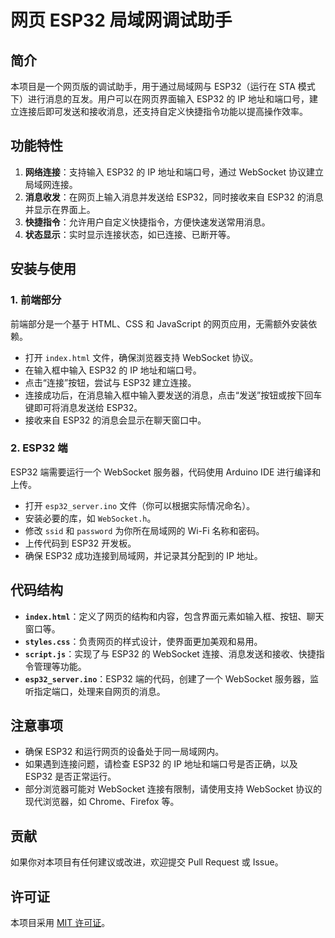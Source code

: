 # 网页 ESP32 局域网调试助手

## 简介
本项目是一个网页版的调试助手，用于通过局域网与 ESP32（运行在 STA 模式下）进行消息的互发。用户可以在网页界面输入 ESP32 的 IP 地址和端口号，建立连接后即可发送和接收消息，还支持自定义快捷指令功能以提高操作效率。

## 功能特性
1. **网络连接**：支持输入 ESP32 的 IP 地址和端口号，通过 WebSocket 协议建立局域网连接。
2. **消息收发**：在网页上输入消息并发送给 ESP32，同时接收来自 ESP32 的消息并显示在界面上。
3. **快捷指令**：允许用户自定义快捷指令，方便快速发送常用消息。
4. **状态显示**：实时显示连接状态，如已连接、已断开等。

## 安装与使用

### 1. 前端部分
前端部分是一个基于 HTML、CSS 和 JavaScript 的网页应用，无需额外安装依赖。
- 打开 `index.html` 文件，确保浏览器支持 WebSocket 协议。
- 在输入框中输入 ESP32 的 IP 地址和端口号。
- 点击“连接”按钮，尝试与 ESP32 建立连接。
- 连接成功后，在消息输入框中输入要发送的消息，点击“发送”按钮或按下回车键即可将消息发送给 ESP32。
- 接收来自 ESP32 的消息会显示在聊天窗口中。

### 2. ESP32 端
ESP32 端需要运行一个 WebSocket 服务器，代码使用 Arduino IDE 进行编译和上传。
- 打开 `esp32_server.ino` 文件（你可以根据实际情况命名）。
- 安装必要的库，如 `WebSocket.h`。
- 修改 `ssid` 和 `password` 为你所在局域网的 Wi-Fi 名称和密码。
- 上传代码到 ESP32 开发板。
- 确保 ESP32 成功连接到局域网，并记录其分配到的 IP 地址。

## 代码结构
- **`index.html`**：定义了网页的结构和内容，包含界面元素如输入框、按钮、聊天窗口等。
- **`styles.css`**：负责网页的样式设计，使界面更加美观和易用。
- **`script.js`**：实现了与 ESP32 的 WebSocket 连接、消息发送和接收、快捷指令管理等功能。
- **`esp32_server.ino`**：ESP32 端的代码，创建了一个 WebSocket 服务器，监听指定端口，处理来自网页的消息。

## 注意事项
- 确保 ESP32 和运行网页的设备处于同一局域网内。
- 如果遇到连接问题，请检查 ESP32 的 IP 地址和端口号是否正确，以及 ESP32 是否正常运行。
- 部分浏览器可能对 WebSocket 连接有限制，请使用支持 WebSocket 协议的现代浏览器，如 Chrome、Firefox 等。

## 贡献
如果你对本项目有任何建议或改进，欢迎提交 Pull Request 或 Issue。

## 许可证
本项目采用 [MIT 许可证](LICENSE)。